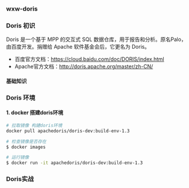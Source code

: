 ### wxw-doris



### Doris 初识

Doris 是一个基于 MPP 的交互式 SQL 数据仓库，用于报告和分析。原名Palo，由百度开发。捐赠给 Apache 软件基金会后，它更名为 Doris。

- 百度官方文档：https://cloud.baidu.com/doc/DORIS/index.html
- Apache官方文档：http://doris.apache.org/master/zh-CN/

#### 基础知识



### Doris 环境

#### 1. docker 搭建doris环境

```bash
# 拉取镜像 构建doris环境
docker pull apachedoris/doris-dev:build-env-1.3

# 检查镜像是否存在
$ docker images

# 运行镜像
$ docker run -it apachedoris/doris-dev:build-env-1.3
```

### Doris实战

